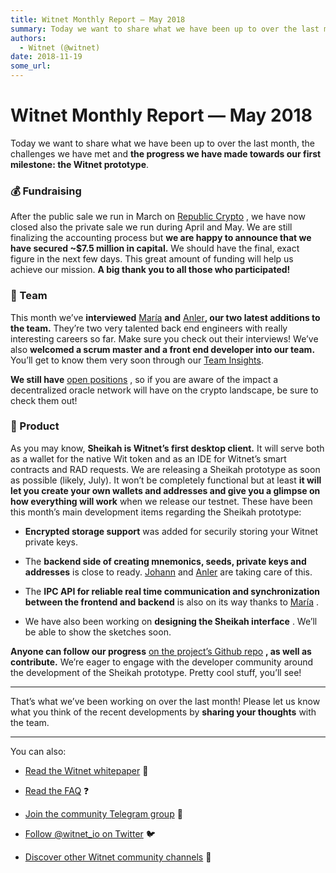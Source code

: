 ```yaml
---
title: Witnet Monthly Report — May 2018
summary: Today we want to share what we have been up to over the last month, the challenges we have met and the progress we have made towards our first milestone- the Witnet prototype. 💰 Fundraising After the public sale we run in March on Republic Crypto , we have now closed also the private sale we run during April and May. We are still finalizing the accounting process but we are happy to announce that we have secured ~$7.5 million in capital. We should have the final, exact figure in the next few da
authors:
  - Witnet (@witnet)
date: 2018-11-19
some_url: 
---
```


# Witnet Monthly Report — May 2018



Today we want to share what we have been up to over the last month, the challenges we have met and 
**the progress we have made towards our first milestone: the Witnet prototype**.

### 💰 Fundraising
After the public sale we run in March on 
[Republic Crypto](https://republic.co/witnet)
 , we have now closed also the private sale we run during April and May. We are still finalizing the accounting process but 
**we are happy to announce that we have secured ~$7.5 million in capital.**
 We should have the final, exact figure in the next few days. This great amount of funding will help us achieve our mission. 
**A big thank you to all those who participated!**
 

### 💜 Team
This month we’ve 
**interviewed** [María](https://medium.com/witnet/team-insights-mar%C3%ADa-back-end-engineer-27fef70af1d1) **and** [Anler](https://medium.com/witnet/team-insights-anler-back-end-engineer-and-functional-programmer-eca357baef47)**, our two latest additions to the team.** They’re two very talented back end engineers with really interesting careers so far. Make sure you check out their interviews! We’ve also **welcomed a scrum master and a front end developer into our team.** You’ll get to know them very soon through our [Team Insights](https://medium.com/witnet/tagged/team).

**We still have** [open positions](https://angel.co/witnet-foundation-1/jobs)
 , so if you are aware of the impact a decentralized oracle network will have on the crypto landscape, be sure to check them out!

### 🔧 Product
As you may know, 
**Sheikah is Witnet’s first desktop client.**
 It will serve both as a wallet for the native Wit token and as an IDE for Witnet’s smart contracts and RAD requests.
We are releasing a Sheikah prototype as soon as possible (likely, July). It won’t be completely functional but at least 
**it will let you create your own wallets and addresses and give you a glimpse on how everything will work**
 when we release our testnet.
These have been this month’s main development items regarding the Sheikah prototype:



 *  **Encrypted storage support** was added for securily storing your Witnet private keys.

 * The **backend side of creating mnemonics, seeds, private keys and addresses** is close to ready. [Johann](https://github.com/kronolynx) and [Anler](https://github.com/anler) are taking care of this.

 * The **IPC API for reliable real time communication and synchronization between the frontend and backend** is also on its way thanks to [María](https://github.com/mmartinbar) .

 * We have also been working on **designing the Sheikah interface** . We’ll be able to show the sketches soon.

**Anyone can follow our progress** [on the project’s Github repo](https://github.com/witnet/sheikah) **, as well as contribute.** We’re eager to engage with the developer community around the development of the Sheikah prototype. Pretty cool stuff, you’ll see!

----

That’s what we’ve been working on over the last month! Please let us know what you think of the recent developments by 
**sharing your thoughts**
 with the team.

----

You can also:



 *  [Read the Witnet whitepaper](https://witnet.io/static/witnet-whitepaper.pdf) 📃

 *  [Read the FAQ](https://witnet.io/#/faq) ❓

 *  [Join the community Telegram group](https://t.me/witnetio) 💬

 *  [Follow @witnet_io on Twitter](https://twitter.com/witnet_io) 🐦

 *  [Discover other Witnet community channels](https://witnet.io/#/contact) 👥
